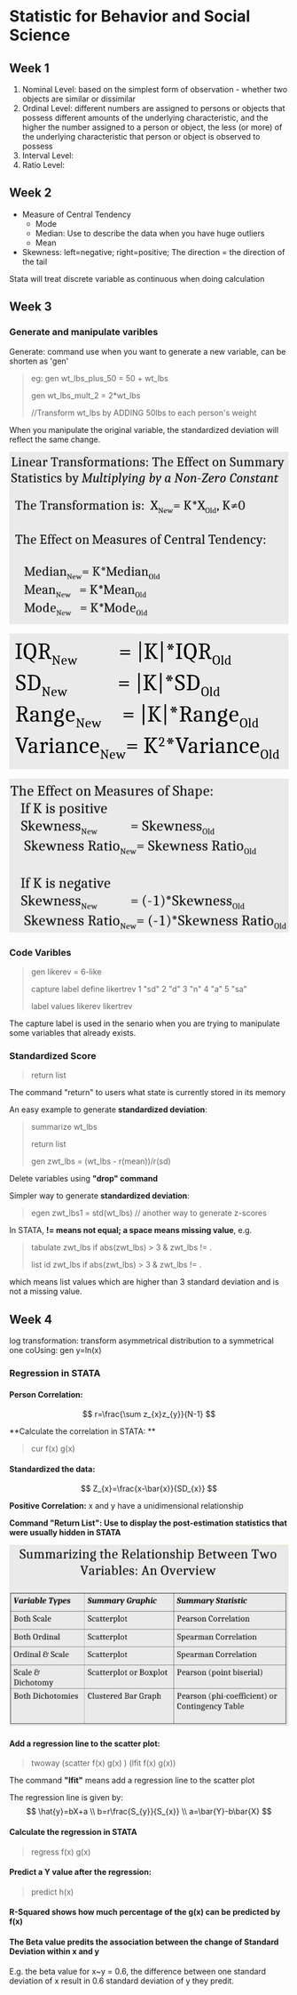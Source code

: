 # Statistic for Behavior and Social Science

## Week 1

1. Nominal Level: based on the simplest form of observation - whether two objects are similar or dissimilar
2. Ordinal Level: different numbers are assigned to persons or objects that possess different amounts of the underlying characteristic, and the higher the number assigned to a person or object, the less (or more) of the underlying characteristic that person or object is observed to possess
3. Interval Level:
4. Ratio Level: 

## Week 2

* Measure of Central Tendency
  * Mode
  * Median: Use to describe the data when you have huge outliers
  * Mean
* Skewness: left=negative; right=positive; The direction = the direction of the tail

Stata will treat discrete variable as continuous when doing calculation



## Week 3

### Generate and manipulate varibles

Generate: command use when you want to generate a new variable, can be shorten as 'gen'

> eg: 
> gen wt_lbs_plus_50 = 50 + wt_lbs
>
> gen wt_lbs_mult_2 = 2*wt_lbs
>
> //Transform wt_lbs by ADDING 50lbs to each person's weight

When you manipulate the original variable, the standardized deviation will reflect the same change.

![](https://raw.githubusercontent.com/sunyewei/picgo/master/img/202109292127436.png)

![](https://raw.githubusercontent.com/sunyewei/picgo/master/img/202109292127437.png)

![](https://raw.githubusercontent.com/sunyewei/picgo/master/img/202109292127438.png)

### Code Varibles

> gen likerev = 6-like
>
> capture label define likertrev 1 "sd" 2 "d" 3 "n" 4 "a" 5 "sa"
>
> label values likerev likertrev

The capture label is used in the senario when you are trying to manipulate some variables that already exists.

### Standardized Score

> return list

The command "return" to users what state is currently stored in its memory

An easy example to generate **standardized deviation**:

> summarize wt_lbs
>
> return list
>
> gen zwt_lbs = (wt_lbs - r(mean))/r(sd)

Delete variables using **"drop" command**

Simpler way to generate **standardized deviation**:

> egen zwt_lbs1 = std(wt_lbs) // another way to generate z-scores

In STATA, **!= means not equal; a space means missing value**, e.g.

> tabulate zwt_lbs if abs(zwt_lbs) > 3 & zwt_lbs != .
>
> list id zwt_lbs if abs(zwt_lbs) > 3 & zwt_lbs != .

which means list values which are higher than 3 standard deviation and is not a missing value.



## Week 4

log transformation: transform asymmetrical distribution to a symmetrical one coUsing: gen y=ln(x)

### Regression in STATA

#### Person Correlation: 

$$
r=\frac{\sum z_{x}z_{y}}{N-1}
$$

**Calculate the correlation in STATA: **

> cur f(x) g(x)

#### Standardized the data:

$$
Z_{x}=\frac{x-\bar{x}}{SD_{x}}
$$

**Positive Correlation:** x and y have a unidimensional relationship

**Command "Return List": Use to display the post-estimation statistics that were usually hidden in STATA**

![屏幕截图 2021-09-29 203444](https://raw.githubusercontent.com/sunyewei/picgo/master/img/202109292116112.jpg)

#### Add a regression line to the scatter plot:

> twoway (scatter f(x) g(x) ) (lfit f(x) g(x))

The command **"lfit"** means add a regression line to the scatter plot

The regression line is given by: 
$$
\hat{y}=bX+a \\
b=r\frac{S_{y}}{S_{x}} \\
a=\bar{Y}-b\bar{X}
$$

#### Calculate the regression in STATA

> regress f(x) g(x)

#### Predict a Y value after the regression:

> predict h(x)

#### R-Squared shows how much percentage of the g(x) can be predicted by f(x)

#### The Beta value predits the association between the change of Standard Deviation within x and y 

E.g. the beta value for x~y = 0.6, the difference between one standard deviation of x result in 0.6 standard deviation of y they predit.

